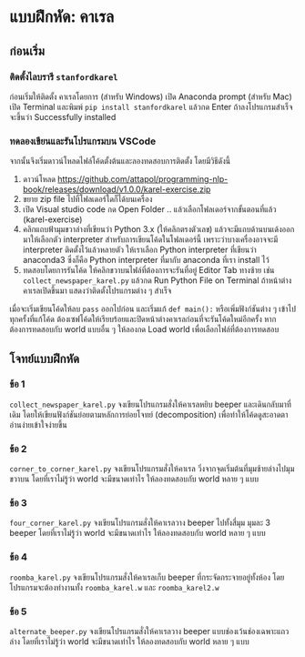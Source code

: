 # แบบฝึกหัด: คาเรล

## ก่อนเริ่ม

### ติดตั้งไลบรารี `stanfordkarel`
ก่อนเริ่มให้ติดตั้ง คาเรลโดยการ (สำหรับ Windows) เปิด Anaconda prompt (สำหรับ Mac) เปิด Terminal และพิมพ์ `pip install stanfordkarel` แล้วกด Enter ถ้าลงโปรแกรมสำเร็จจะขึ้นว่า Successfully installed 

### ทดลองเขียนและรันโปรแกรมบน VSCode
จากนั้นจึงเริ่มดาวน์โหลดไฟล์โค้ดตั้งต้นและลองทดสอบการติดตั้ง โดยมีวิธีดังนี้

1. ดาวน์โหลด https://github.com/attapol/programming-nlp-book/releases/download/v1.0.0/karel-exercise.zip 
2. ขยาย zip file ไปที่โฟลเดอร์ใดก็ได้บนเครื่อง 
3. เปิด Visual studio code กด Open Folder .. แล้วเลือกโฟลเดอร์จากขั้นตอนที่แล้ว (karel-exercise)
4. คลิกแถบฟ้ามุมขวาล่างที่เขียนว่า Python 3.x (ให้คลิกตรงตัวเลข) แล้วจะมีแถบด้านบนเด้งออกมาให้เลือกตัว interpreter สำหรับการเขียนโค้ดในโฟลเดอร์นี้ เพราะว่าบางเครื่องอาจจะมี interpreter ติดตั้งไว้แล้วหลายตัว ให้เราเลือก Python interpreter ที่เขียนว่า anaconda3 ซึ่งก็คือ Python interpreter ที่มากับ anaconda ที่เรา install ไว้
5. ทดสอบโดยการรันโค้ด ให้คลิกขวาบนไฟล์ที่ต้องการจะรันที่อยู่ Editor Tab ทางซ้าย เช่น  `collect_newspaper_karel.py` แล้วกด Run Python File on Terminal ถ้าหน้าต่างคาเรลเปิดขึ้นมา แสดงว่าติดตั้งโปรแกรมต่าง ๆ สำเร็จ


เมื่อจะเริ่มเขียนโค้ดให้ลบ `pass` ออกไปก่อน และเริ่มแก้ `def main():` หรือเพิ่มฟังก์ชันต่าง ๆ เข้าไป ทุกครั้งที่แก้โค้ด ต้องเซฟโค้ดให้เรียบร้อยและปิดหน้าต่างคาเรลก่อนที่จะรันโค้ดใหม่อีกครั้ง 
หากต้องการทดสอบกับ world แบบอื่น ๆ ให้ลองกด Load world เพื่อเลือกไฟล์ที่ต้องการทดสอบ

<!---
3. (สำหรับ Windows) เปิด Anaconda prompt (สำหรับ Mac) เปิด Terminal แล้วเปลี่ยนโฟลเดอร์ที่ยืนอยู่โดยการรัน `cd "ที่อยู่ของโฟลเดอร์"`
	- (Windows) คลิกขวาที่โฟล์เดอร์แล้วกด Copy as path เพื่อหาที่อยู่ของโฟลเดอร์
	- (Mac) คลิกขวาที่โฟลเดอร์ กดปุ่ม option แช่ไว้แล้วกด Copy ... as pathname
4. ทดสอบโดยการรัน `python ชื่อไฟล์.py` เช่น `python collect_newspaper_karel.py` และจะมีหน้าต่างใหม่เปิดเพิ่มขึ้นมาที่มีคาเรลอยู่ใน world ที่ระบุไว้ในโค้ด กดรันโปรแกรมโดยการกด Run Program
!-->

## โจทย์แบบฝึกหัด

### ข้อ 1 
`collect_newspaper_karel.py` จงเขียนโปรแกรมสั่งให้คาเรลหยิบ beeper และเดินกลับมาที่เดิม โดยให้เขียนฟังก์ชันย่อยตามหลักการย่อยโจทย์ (decomposition) เพื่อทำให้โค้ดดูสะอาดตา อ่านง่ายเข้าใจง่ายขึ้น 

### ข้อ 2 
`corner_to_corner_karel.py`  จงเขียนโปรแกรมสั่งให้คาเรล วิ่งจากจุดเริ่มต้นที่มุมซ้ายล่างไปมุมขวาบน โดยที่เราไม่รู้ว่า world จะมีขนาดเท่าไร ให้ลองทดสอบกับ world หลาย ๆ แบบ

### ข้อ 3 
`four_corner_karel.py` จงเขียนโปรแกรมสั่งให้คาเรลวาง beeper ไปทั้งสี่มุม มุมละ 3 beeper โดยที่เราไม่รู้ว่า world จะมีขนาดเท่าไร ให้ลองทดสอบกับ world หลาย ๆ แบบ

### ข้อ 4
`roomba_karel.py`  จงเขียนโปรแกรมสั่งให้คาเรลเก็บ beeper ที่กระจัดกระจายอยู่ทั้งห้อง โดยโปรแกรมจะต้องทำงานทั้ง `roomba_karel.w` และ `roomba_karel2.w`

### ข้อ 5
`alternate_beeper.py` จงเขียนโปรแกรมสั่งให้คาเรลวาง beeper แบบช่องเว้นช่องเฉพาะแถวล่าง โดยที่เราไม่รู้ว่า world จะมีขนาดเท่าไร ให้ลองทดสอบกับ world หลาย ๆ แบบ
